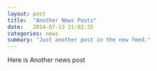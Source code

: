 ```yaml
---
layout: post
title:  "Another News Posts"
date:   2014-07-13 21:02:32
categories: news
summary: "Just another post in the new feed."
---
```


Here is Another news post

